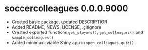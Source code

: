 # soccercolleagues 0.0.0.9000

* Created basic package, updated DESCRIPTION
* Added README, NEWS, LICENSE, .gitignore
* Created exported functions `get_players()`, `get_colleagues()` and `sample_colleagues()`
* Added minimum-viable Shiny app in `open_colleagues_quiz()`
